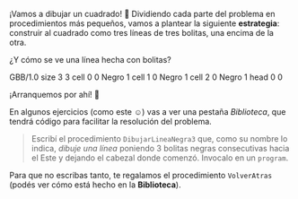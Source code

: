 ¡Vamos a dibujar un cuadrado! :raised_hands: Dividiendo cada parte del problema en procedimientos más pequeños, vamos a plantear la siguiente **estrategia**: construir al cuadrado como tres líneas de tres bolitas, una encima de la otra.

¿Y cómo se ve una línea hecha con bolitas?

<gs-board>
 GBB/1.0
 size 3 3
 cell 0 0 Negro 1
 cell 1 0 Negro 1
 cell 2 0 Negro 1
 head 0 0
</gs-board>

¡Arranquemos por ahí! :muscle:

En algunos ejercicios (como este :relaxed:) vas a ver una pestaña _Biblioteca_, que tendrá código para facilitar la resolución del problema.

> Escribí el procedimiento `DibujarLineaNegra3` que, como su nombre lo indica, _dibuje una línea_ poniendo 3 bolitas negras consecutivas hacia el Este y dejando el cabezal donde comenzó. Invocalo en un `program`.
>
Para que no escribas tanto, te regalamos el procedimiento `VolverAtras` (podés ver cómo está hecho en la **Biblioteca**).